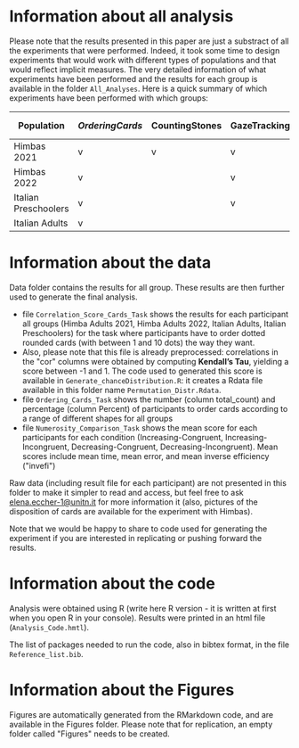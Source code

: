 # Information about all analysis

Please note that the results presented in this paper are just a substract of all the experiments that were performed. Indeed, it took some time to design experiments that would work with different types of populations and that would reflect implicit measures. The very detailed information of what experiments have been performed and the results for each group is available in the folder `All_Analyses`. Here is a quick summary of which experiments have been performed with which groups:

| Population | *OrderingCards* | CountingStones | GazeTracking | *Numerosity (VT)* | Squares | Valence | Luminance | Baskets | Numberline |
| --- | --- | --- | --- |--- | --- | --- | --- | --- | --- |
| Himbas 2021 | v | v | v | v |  |  |  | v | v |
| Himbas 2022 | v |  | v | v | v | v | v |  |  |
| Italian Preschoolers | v |  | v | v |   | v |  | v |  |
| Italian Adults |  v |  |  | v |   | v | v | v |  |

# Information about the data

Data folder contains the results for all group. These results are then further used to generate the final analysis.

 - file `Correlation_Score_Cards_Task` shows the results for each participant all groups (Himba Adults 2021, Himba Adults 2022, Italian Adults, Italian Preschoolers) for the task where participants have to order dotted rounded cards (with between 1 and 10 dots) the way they want.
 - Also, please note that this file is already preprocessed: correlations in the "cor" columns were obtained by computing **Kendall’s Tau**, yielding a score between -1 and 1. The code used to generated this score is available in `Generate_chanceDistribution.R`: it creates a Rdata file available in this folder name `Permutation_Distr.Rdata`.
 - file `Ordering_Cards_Task` shows the number (column total_count) and percentage (column Percent) of participants to order cards according to a range of different shapes for all groups
 - file `Numerosity_Comparison_Task` shows the mean score for each participants for each condition (Increasing-Congruent, Increasing-Incongruent, Decreasing-Congruent, Decreasing-Incongruent). Mean scores include mean time, mean error, and mean inverse efficiency ("invefi")

Raw data (including result file for each participant) are not presented in this folder to make it simpler to read and access, but feel free to ask elena.eccher-1@unitn.it for more information it (also, pictures of the disposition of cards are available for the experiment with Himbas).

Note that we would be happy to share to code used for generating the experiment if you are interested in replicating or pushing forward the results.

# Information about the code                                                                                                                                                                                                                                                                                                                      
Analysis were obtained using R (write here R version - it is written at first when you open R in your console). Results were printed in an html file (`Analysis_Code.hmtl`).   

The list of packages needed to run the code, also in bibtex format, in the file `Reference_list.bib`.

# Information about the Figures

Figures are automatically generated from the RMarkdown code, and are available in the Figures folder. Please note that for replication, an empty folder called "Figures" needs to be created.

